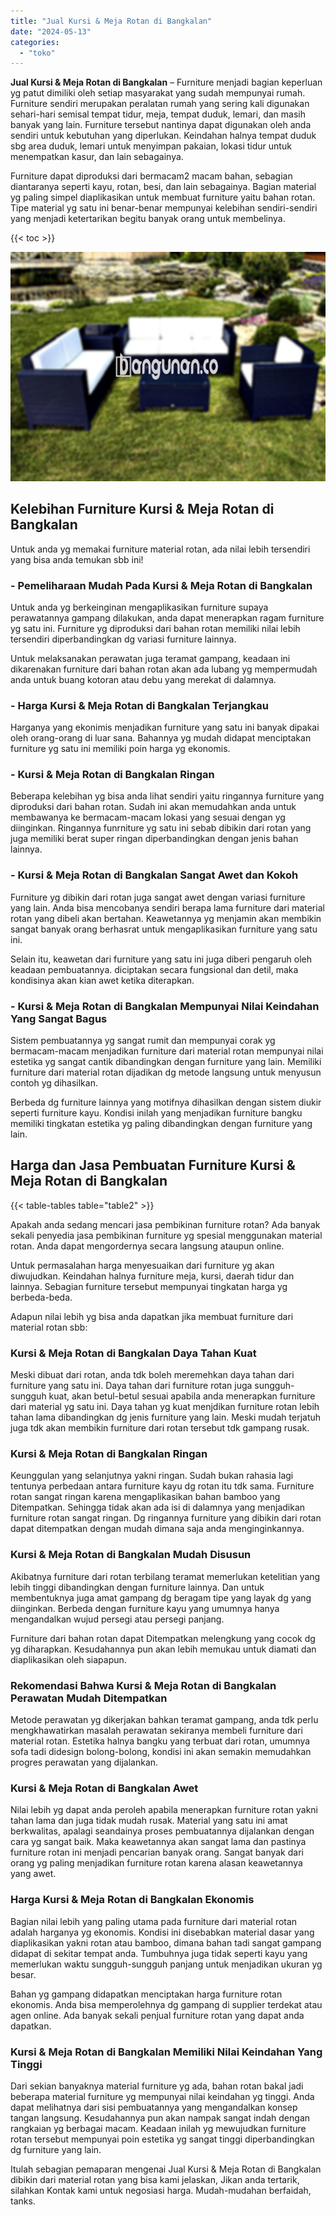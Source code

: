 ```yaml
---
title: "Jual Kursi & Meja Rotan di Bangkalan"
date: "2024-05-13"
categories: 
  - "toko"
---
```


**Jual Kursi & Meja Rotan di Bangkalan** – Furniture menjadi bagian keperluan yg patut dimiliki oleh setiap masyarakat yang sudah mempunyai rumah. Furniture sendiri merupakan peralatan rumah yang sering kali digunakan sehari-hari semisal tempat tidur, meja, tempat duduk, lemari, dan masih banyak yang lain. Furniture tersebut nantinya dapat digunakan oleh anda sendiri untuk kebutuhan yang diperlukan. Keindahan halnya tempat duduk sbg area duduk, lemari untuk menyimpan pakaian, lokasi tidur untuk menempatkan kasur, dan lain sebagainya.

Furniture dapat diproduksi dari bermacam2 macam bahan, sebagian diantaranya seperti kayu, rotan, besi, dan lain sebagainya. Bagian material yg paling simpel diaplikasikan untuk membuat furniture yaitu bahan rotan. Tipe material yg satu ini benar-benar mempunyai kelebihan sendiri-sendiri yang menjadi ketertarikan begitu banyak orang untuk membelinya.

{{< toc >}}

![Jual Kursi & Meja Rotan di Bangkalan](/images/kursi-meja-rotan-murah47.png)

## Kelebihan Furniture Kursi & Meja Rotan di Bangkalan

Untuk anda yg memakai furniture material rotan, ada nilai lebih tersendiri yang bisa anda temukan sbb ini!

### \- Pemeliharaan Mudah Pada Kursi & Meja Rotan di Bangkalan

Untuk anda yg berkeinginan mengaplikasikan furniture supaya perawatannya gampang dilakukan, anda dapat menerapkan ragam furniture yg satu ini. Furniture yg diproduksi dari bahan rotan memiliki nilai lebih tersendiri diperbandingkan dg variasi furniture lainnya.

Untuk melaksanakan perawatan juga teramat gampang, keadaan ini dikarenakan furniture dari bahan rotan akan ada lubang yg mempermudah anda untuk buang kotoran atau debu yang merekat di dalamnya.

### \- Harga Kursi & Meja Rotan di Bangkalan Terjangkau

Harganya yang ekonimis menjadikan furniture yang satu ini banyak dipakai oleh orang-orang di luar sana. Bahannya yg mudah didapat menciptakan furniture yg satu ini memiliki poin harga yg ekonomis.

### \- Kursi & Meja Rotan di Bangkalan Ringan

Beberapa kelebihan yg bisa anda lihat sendiri yaitu ringannya furniture yang diproduksi dari bahan rotan. Sudah ini akan memudahkan anda untuk membawanya ke bermacam-macam lokasi yang sesuai dengan yg diinginkan. Ringannya funrniture yg satu ini sebab dibikin dari rotan yang juga memiliki berat super ringan diperbandingkan dengan jenis bahan lainnya.

### \- Kursi & Meja Rotan di Bangkalan Sangat Awet dan Kokoh

Furniture yg dibikin dari rotan juga sangat awet dengan variasi furniture yang lain. Anda bisa mencobanya sendiri berapa lama furniture dari material rotan yang dibeli akan bertahan. Keawetannya yg menjamin akan membikin sangat banyak orang berhasrat untuk mengaplikasikan furniture yang satu ini.

Selain itu, keawetan dari furniture yang satu ini juga diberi pengaruh oleh keadaan pembuatannya. diciptakan secara fungsional dan detil, maka kondisinya akan kian awet ketika diterapkan.

### \- Kursi & Meja Rotan di Bangkalan Mempunyai Nilai Keindahan Yang Sangat Bagus

Sistem pembuatannya yg sangat rumit dan mempunyai corak yg bermacam-macam menjadikan furniture dari material rotan mempunyai nilai estetika yg sangat cantik dibandingkan dengan furniture yang lain. Memiliki furniture dari material rotan dijadikan dg metode langsung untuk menyusun contoh yg dihasilkan.

Berbeda dg furniture lainnya yang motifnya dihasilkan dengan sistem diukir seperti furniture kayu. Kondisi inilah yang menjadikan furniture bangku memiliki tingkatan estetika yg paling dibandingkan dengan furniture yang lain.

## Harga dan Jasa Pembuatan Furniture Kursi & Meja Rotan di Bangkalan

{{< table-tables table="table2" >}}

Apakah anda sedang mencari jasa pembikinan furniture rotan? Ada banyak sekali penyedia jasa pembikinan furniture yg spesial menggunakan material rotan. Anda dapat mengordernya secara langsung ataupun online.

Untuk permasalahan harga menyesuaikan dari furniture yg akan diwujudkan. Keindahan halnya furniture meja, kursi, daerah tidur dan lainnya. Sebagian furniture tersebut mempunyai tingkatan harga yg berbeda-beda.

Adapun nilai lebih yg bisa anda dapatkan jika membuat furniture dari material rotan sbb:

### Kursi & Meja Rotan di Bangkalan Daya Tahan Kuat

Meski dibuat dari rotan, anda tdk boleh meremehkan daya tahan dari furniture yang satu ini. Daya tahan dari furniture rotan juga sungguh-sungguh kuat, akan betul-betul sesuai apabila anda menerapkan furniture dari material yg satu ini. Daya tahan yg kuat menjdikan furniture rotan lebih tahan lama dibandingkan dg jenis furniture yang lain. Meski mudah terjatuh juga tdk akan membikin furniture dari rotan tersebut tdk gampang rusak.

### Kursi & Meja Rotan di Bangkalan Ringan

Keunggulan yang selanjutnya yakni ringan. Sudah bukan rahasia lagi tentunya perbedaan antara furniture kayu dg rotan itu tdk sama. Furniture rotan sangat ringan karena mengaplikasikan bahan bamboo yang Ditempatkan. Sehingga tidak akan ada isi di dalamnya yang menjadikan furniture rotan sangat ringan. Dg ringannya furniture yang dibikin dari rotan dapat ditempatkan dengan mudah dimana saja anda menginginkannya.

### Kursi & Meja Rotan di Bangkalan Mudah Disusun

Akibatnya furniture dari rotan terbilang teramat memerlukan ketelitian yang lebih tinggi dibandingkan dengan furniture lainnya. Dan untuk membentuknya juga amat gampang dg beragam tipe yang layak dg yang diinginkan. Berbeda dengan furniture kayu yang umumnya hanya mengandalkan wujud persegi atau persegi panjang.

Furniture dari bahan rotan dapat Ditempatkan melengkung yang cocok dg yg diharapkan. Kesudahannya pun akan lebih memukau untuk diamati dan diaplikasikan oleh siapapun.

### Rekomendasi Bahwa Kursi & Meja Rotan di Bangkalan Perawatan Mudah Ditempatkan

Metode perawatan yg dikerjakan bahkan teramat gampang, anda tdk perlu mengkhawatirkan masalah perawatan sekiranya membeli furniture dari material rotan. Estetika halnya bangku yang terbuat dari rotan, umumnya sofa tadi didesign bolong-bolong, kondisi ini akan semakin memudahkan progres perawatan yang dijalankan.

### Kursi & Meja Rotan di Bangkalan Awet

Nilai lebih yg dapat anda peroleh apabila menerapkan furniture rotan yakni tahan lama dan juga tidak mudah rusak. Material yang satu ini amat berkwalitas, apalagi seandainya proses pembuatannya dijalankan dengan cara yg sangat baik. Maka keawetannya akan sangat lama dan pastinya furniture rotan ini menjadi pencarian banyak orang. Sangat banyak dari orang yg paling menjadikan furniture rotan karena alasan keawetannya yang awet.

### Harga Kursi & Meja Rotan di Bangkalan Ekonomis

Bagian nilai lebih yang paling utama pada furniture dari material rotan adalah harganya yg ekonomis. Kondisi ini disebabkan material dasar yang diaplikasikan yakni rotan atau bamboo, dimana bahan tadi sangat gampang didapat di sekitar tempat anda. Tumbuhnya juga tidak seperti kayu yang memerlukan waktu sungguh-sungguh panjang untuk menjadikan ukuran yg besar.

Bahan yg gampang didapatkan menciptakan harga furniture rotan ekonomis. Anda bisa memperolehnya dg gampang di supplier terdekat atau agen online. Ada banyak sekali penjual furniture rotan yang dapat anda dapatkan.

### Kursi & Meja Rotan di Bangkalan Memiliki Nilai Keindahan Yang Tinggi

Dari sekian banyaknya material furniture yg ada, bahan rotan bakal jadi beberapa material furniture yg mempunyai nilai keindahan yg tinggi. Anda dapat melihatnya dari sisi pembuatannya yang mengandalkan konsep tangan langsung. Kesudahannya pun akan nampak sangat indah dengan rangkaian yg berbagai macam. Keadaan inilah yg mewujudkan furniture rotan tersebut mempunyai poin estetika yg sangat tinggi diperbandingkan dg furniture yang lain.

Itulah sebagian pemaparan mengenai Jual Kursi & Meja Rotan di Bangkalan dibikin dari material rotan yang bisa kami jelaskan, Jikan anda tertarik, silahkan Kontak kami untuk negosiasi harga. Mudah-mudahan berfaidah, tanks.
